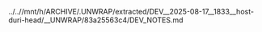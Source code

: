 ../..//mnt/h/ARCHIVE/.UNWRAP/extracted/DEV__2025-08-17__1833__host-duri-head/__UNWRAP/83a25563c4/DEV_NOTES.md